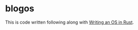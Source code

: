 # blogos

This is code written following along with [Writing an OS in Rust](https://os.phil-opp.com/).
